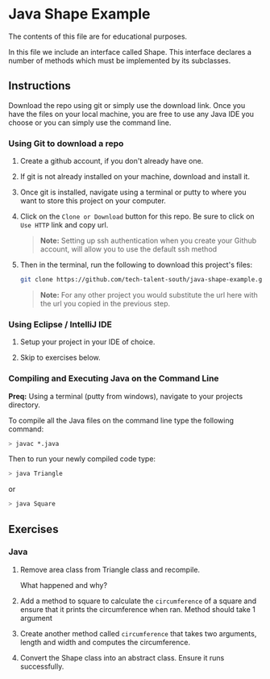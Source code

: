 # Java Shape Example

The contents of this file are for educational purposes.

In this file we include an interface called Shape. This interface declares a number of methods which must be implemented by its subclasses.

## Instructions

Download the repo using git or simply use the download link. Once you have the files on your local machine, you are free to use any Java IDE you choose or you can simply use the command line.


### Using Git to download a repo

1. Create a github account, if you don't already have one.

2. If git is not already installed on your machine, download and install it.

3. Once git is installed, navigate using a terminal or putty to where you want to store this project on your computer.

4. Click on the `Clone or Download` button for this repo. Be sure to click on `Use HTTP` link and copy url.

    > **Note:** Setting up ssh authentication when you create your Github account, will allow you to use the default ssh method

5. Then in the terminal, run the following to download this project's files:

    ```bash
    git clone https://github.com/tech-talent-south/java-shape-example.git
    ```
    
    > **Note:** For any other project you would substitute the url here with the url you copied in the previous step.
    
### Using Eclipse / IntelliJ IDE

1. Setup your project in your IDE of choice.

2. Skip to exercises below.

### Compiling and Executing Java on the Command Line

**Preq:** Using a terminal (putty from windows), navigate to your projects directory.

To compile all the Java files on the command line type the following command:

```bash
> javac *.java
```

Then to run your newly compiled code type:

```bash
> java Triangle
```

or

```bash
> java Square
```

## Exercises

### Java

1. Remove area class from Triangle class and recompile.

   What happened and why?

2. Add a method to square to calculate the `circumference` of a square and ensure that it prints the circumference when ran. Method should take 1 argument

3. Create another method called `circumference` that takes two arguments, length and width and computes the circumference.

3. Convert the Shape class into an abstract class. Ensure it runs successfully.

